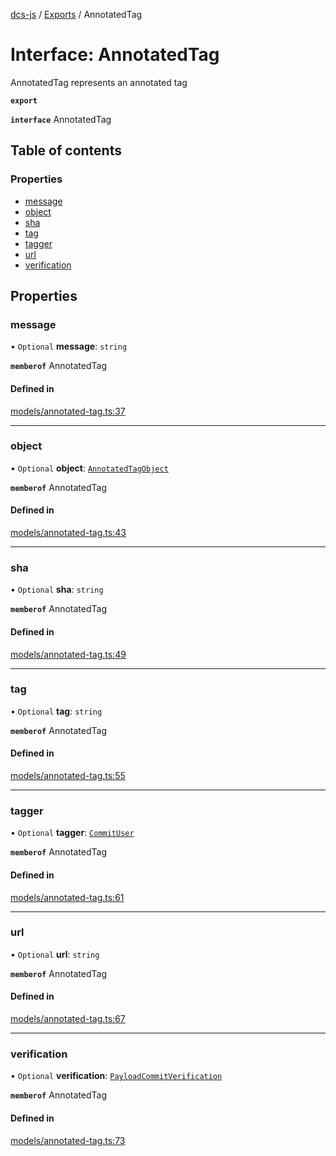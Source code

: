[dcs-js](../README.md) / [Exports](../modules.md) / AnnotatedTag

# Interface: AnnotatedTag

AnnotatedTag represents an annotated tag

**`export`**

**`interface`** AnnotatedTag

## Table of contents

### Properties

- [message](AnnotatedTag.md#message)
- [object](AnnotatedTag.md#object)
- [sha](AnnotatedTag.md#sha)
- [tag](AnnotatedTag.md#tag)
- [tagger](AnnotatedTag.md#tagger)
- [url](AnnotatedTag.md#url)
- [verification](AnnotatedTag.md#verification)

## Properties

### <a id="message" name="message"></a> message

• `Optional` **message**: `string`

**`memberof`** AnnotatedTag

#### Defined in

[models/annotated-tag.ts:37](https://github.com/unfoldingWord/dcs-js/blob/09d5a5e/models/annotated-tag.ts#L37)

___

### <a id="object" name="object"></a> object

• `Optional` **object**: [`AnnotatedTagObject`](AnnotatedTagObject.md)

**`memberof`** AnnotatedTag

#### Defined in

[models/annotated-tag.ts:43](https://github.com/unfoldingWord/dcs-js/blob/09d5a5e/models/annotated-tag.ts#L43)

___

### <a id="sha" name="sha"></a> sha

• `Optional` **sha**: `string`

**`memberof`** AnnotatedTag

#### Defined in

[models/annotated-tag.ts:49](https://github.com/unfoldingWord/dcs-js/blob/09d5a5e/models/annotated-tag.ts#L49)

___

### <a id="tag" name="tag"></a> tag

• `Optional` **tag**: `string`

**`memberof`** AnnotatedTag

#### Defined in

[models/annotated-tag.ts:55](https://github.com/unfoldingWord/dcs-js/blob/09d5a5e/models/annotated-tag.ts#L55)

___

### <a id="tagger" name="tagger"></a> tagger

• `Optional` **tagger**: [`CommitUser`](CommitUser.md)

**`memberof`** AnnotatedTag

#### Defined in

[models/annotated-tag.ts:61](https://github.com/unfoldingWord/dcs-js/blob/09d5a5e/models/annotated-tag.ts#L61)

___

### <a id="url" name="url"></a> url

• `Optional` **url**: `string`

**`memberof`** AnnotatedTag

#### Defined in

[models/annotated-tag.ts:67](https://github.com/unfoldingWord/dcs-js/blob/09d5a5e/models/annotated-tag.ts#L67)

___

### <a id="verification" name="verification"></a> verification

• `Optional` **verification**: [`PayloadCommitVerification`](PayloadCommitVerification.md)

**`memberof`** AnnotatedTag

#### Defined in

[models/annotated-tag.ts:73](https://github.com/unfoldingWord/dcs-js/blob/09d5a5e/models/annotated-tag.ts#L73)
